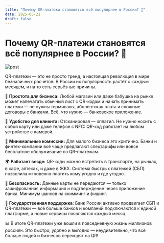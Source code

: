 ```yaml
---
title: "Почему QR-платежи становятся всё популярнее в России? 📲"
date: 2025-05-21
draft: false
---
```


# Почему QR-платежи становятся всё популярнее в России? 📲

![post](/practice-2025-1/images/qr.png)

QR-платежи — это не просто тренд, а настоящая революция в мире безналичных расчетов. В России их популярность растёт с каждым месяцем, и на то есть серьёзные причины.

🔗 **Простота для бизнеса:** Любой магазин или даже бабушка на рынке может напечатать обычный лист с QR-кодом и начать принимать платежи — не нужны терминалы, абонентская плата и сложные договоры с банками. Всё, что нужно — банковское приложение.

📱 **Удобство для клиента:** Отсканировал — оплатил. Не нужно носить с собой карту или даже телефон с NFC: QR-код работает на любом устройстве с камерой.

💸 **Минимальные комиссии:** Для малого бизнеса это критично. Банки и финтех-компании всё чаще предлагают спецтарифы или вовсе бесплатное обслуживание по QR-платежам.

🌍 **Работает везде:** QR-коды можно встретить в транспорте, на рынках, в кафе, аптеках, и даже в ЖКХ. Система быстрых платежей (СБП) позволила мгновенно платить кому угодно и где угодно.

🔐 **Безопасность:** Данные карты не передаются — только зашифрованная информация и подтверждение через приложение банка. Минимум шансов на скимминг и фишинг.

🚀 **Государственная поддержка:** Банк России активно продвигает СБП и QR-платежи — всё больше банков и компаний подключаются к единой платформе, а новые сервисы появляются каждый месяц.

📊 В итоге QR-платежи уже вошли в повседневную жизнь миллионов россиян. Это быстро, удобно и выгодно — неудивительно, что всё больше людей и бизнесов переходят на QR!

